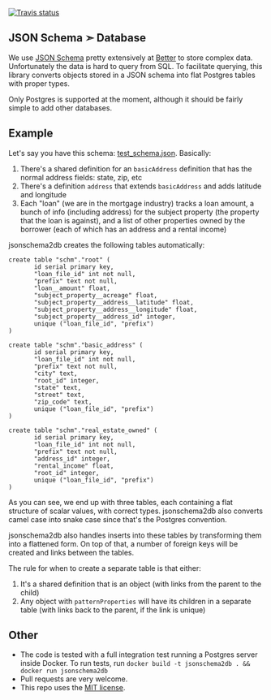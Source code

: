 [![Travis status](https://img.shields.io/travis/better/jsonschema2db/master.svg?style=flat)](https://travis-ci.org/better/jsonschema2db)

JSON Schema ➣ Database
---

We use [JSON Schema](http://json-schema.org/) pretty extensively at [Better](https://better.com) to store complex data. Unfortunately the data is hard to query from SQL. To facilitate querying, this library converts objects stored in a JSON schema into flat Postgres tables with proper types.

Only Postgres is supported at the moment, although it should be fairly simple to add other databases.

Example
---

Let's say you have this schema: [test_schema.json](https://github.com/better/jsonschema2db/blob/master/test/test_schema.json). Basically:

1. There's a shared definition for an `basicAddress` definition that has the normal address fields: state, zip, etc
2. There's a definition `address` that extends `basicAddress` and adds latitude and longitude
3. Each "loan" (we are in the mortgage industry) tracks a loan amount, a bunch of info (including address) for the subject property (the property that the loan is against), and a list of other properties owned by the borrower (each of which has an address and a rental income)

jsonschema2db creates the following tables automatically:

```
create table "schm"."root" (
       id serial primary key,
       "loan_file_id" int not null,
       "prefix" text not null,
       "loan__amount" float,
       "subject_property__acreage" float,
       "subject_property__address__latitude" float,
       "subject_property__address__longitude" float,
       "subject_property__address_id" integer,
       unique ("loan_file_id", "prefix")
)

create table "schm"."basic_address" (
       id serial primary key,
       "loan_file_id" int not null,
       "prefix" text not null,
       "city" text,
       "root_id" integer,
       "state" text,
       "street" text,
       "zip_code" text,
       unique ("loan_file_id", "prefix")
)

create table "schm"."real_estate_owned" (
       id serial primary key,
       "loan_file_id" int not null,
       "prefix" text not null,
       "address_id" integer,
       "rental_income" float,
       "root_id" integer,
       unique ("loan_file_id", "prefix")
)
```

As you can see, we end up with three tables, each containing a flat structure of scalar values, with correct types. jsonschema2db also converts camel case into snake case since that's the Postgres convention.

jsonschema2db also handles inserts into these tables by transforming them into a flattened form. On top of that, a number of foreign keys will be created and links between the tables.

The rule for when to create a separate table is that either:

1. It's a shared definition that is an object (with links from the parent to the child)
2. Any object with `patternProperties` will have its children in a separate table (with links back to the parent, if the link is unique)

Other
---

* The code is tested with a full integration test running a Postgres server inside Docker. To run tests, run `docker build -t jsonschema2db . && docker run jsonschema2db`
* Pull requests are very welcome.
* This repo uses the [MIT license](https://github.com/better/jsonschema2db/blob/master/LICENSE).
